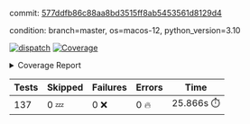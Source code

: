 commit: [577ddfb86c88aa8bd3515ff8ab5453561d8129d4](https://github.com/rcmdnk/homebrew-file/tree/577ddfb86c88aa8bd3515ff8ab5453561d8129d4)

condition: branch=master, os=macos-12, python_version=3.10

[![dispatch](https://github.com/rcmdnk/homebrew-file/actions/workflows/dispatch.yml/badge.svg)](https://github.com/rcmdnk/homebrew-file/actions/runs/4158367907)
<a href="https://github.com/rcmdnk/homebrew-file/blob/undefined/README.md"><img alt="Coverage" src="https://img.shields.io/badge/Coverage-53%25-orange.svg" /></a><details><summary>Coverage Report </summary><table><tr><th>File</th><th>Stmts</th><th>Miss</th><th>Cover</th><th>Missing</th></tr><tbody><tr><td colspan="5"><b>bin</b></td></tr><tr><td>&nbsp; &nbsp;<a href="https://github.com/rcmdnk/homebrew-file/blob/undefined/bin/brew-file">brew-file</a></td><td>1942</td><td>917</td><td>53%</td><td><a href="https://github.com/rcmdnk/homebrew-file/blob/undefined/bin/brew-file#L45-L60">45&ndash;60</a>, <a href="https://github.com/rcmdnk/homebrew-file/blob/undefined/bin/brew-file#L65-L67">65&ndash;67</a>, <a href="https://github.com/rcmdnk/homebrew-file/blob/undefined/bin/brew-file#L463">463</a>, <a href="https://github.com/rcmdnk/homebrew-file/blob/undefined/bin/brew-file#L465">465</a>, <a href="https://github.com/rcmdnk/homebrew-file/blob/undefined/bin/brew-file#L467">467</a>, <a href="https://github.com/rcmdnk/homebrew-file/blob/undefined/bin/brew-file#L484-L488">484&ndash;488</a>, <a href="https://github.com/rcmdnk/homebrew-file/blob/undefined/bin/brew-file#L501-L506">501&ndash;506</a>, <a href="https://github.com/rcmdnk/homebrew-file/blob/undefined/bin/brew-file#L516">516</a>, <a href="https://github.com/rcmdnk/homebrew-file/blob/undefined/bin/brew-file#L531">531</a>, <a href="https://github.com/rcmdnk/homebrew-file/blob/undefined/bin/brew-file#L535-L539">535&ndash;539</a>, <a href="https://github.com/rcmdnk/homebrew-file/blob/undefined/bin/brew-file#L557-L571">557&ndash;571</a>, <a href="https://github.com/rcmdnk/homebrew-file/blob/undefined/bin/brew-file#L607">607</a>, <a href="https://github.com/rcmdnk/homebrew-file/blob/undefined/bin/brew-file#L614-L618">614&ndash;618</a>, <a href="https://github.com/rcmdnk/homebrew-file/blob/undefined/bin/brew-file#L622">622</a>, <a href="https://github.com/rcmdnk/homebrew-file/blob/undefined/bin/brew-file#L649-L658">649&ndash;658</a>, <a href="https://github.com/rcmdnk/homebrew-file/blob/undefined/bin/brew-file#L680">680</a>, <a href="https://github.com/rcmdnk/homebrew-file/blob/undefined/bin/brew-file#L683-L686">683&ndash;686</a>, <a href="https://github.com/rcmdnk/homebrew-file/blob/undefined/bin/brew-file#L778-L793">778&ndash;793</a>, <a href="https://github.com/rcmdnk/homebrew-file/blob/undefined/bin/brew-file#L817">817</a>, <a href="https://github.com/rcmdnk/homebrew-file/blob/undefined/bin/brew-file#L828-L829">828&ndash;829</a>, <a href="https://github.com/rcmdnk/homebrew-file/blob/undefined/bin/brew-file#L837">837</a>, <a href="https://github.com/rcmdnk/homebrew-file/blob/undefined/bin/brew-file#L850-L855">850&ndash;855</a>, <a href="https://github.com/rcmdnk/homebrew-file/blob/undefined/bin/brew-file#L859-L861">859&ndash;861</a>, <a href="https://github.com/rcmdnk/homebrew-file/blob/undefined/bin/brew-file#L865-L868">865&ndash;868</a>, <a href="https://github.com/rcmdnk/homebrew-file/blob/undefined/bin/brew-file#L975">975</a>, <a href="https://github.com/rcmdnk/homebrew-file/blob/undefined/bin/brew-file#L1026">1026</a>, <a href="https://github.com/rcmdnk/homebrew-file/blob/undefined/bin/brew-file#L1093-L1096">1093&ndash;1096</a>, <a href="https://github.com/rcmdnk/homebrew-file/blob/undefined/bin/brew-file#L1102">1102</a>, <a href="https://github.com/rcmdnk/homebrew-file/blob/undefined/bin/brew-file#L1108">1108</a>, <a href="https://github.com/rcmdnk/homebrew-file/blob/undefined/bin/brew-file#L1112">1112</a>, <a href="https://github.com/rcmdnk/homebrew-file/blob/undefined/bin/brew-file#L1119">1119</a>, <a href="https://github.com/rcmdnk/homebrew-file/blob/undefined/bin/brew-file#L1127">1127</a>, <a href="https://github.com/rcmdnk/homebrew-file/blob/undefined/bin/brew-file#L1129">1129</a>, <a href="https://github.com/rcmdnk/homebrew-file/blob/undefined/bin/brew-file#L1160">1160</a>, <a href="https://github.com/rcmdnk/homebrew-file/blob/undefined/bin/brew-file#L1165-L1168">1165&ndash;1168</a>, <a href="https://github.com/rcmdnk/homebrew-file/blob/undefined/bin/brew-file#L1170-L1173">1170&ndash;1173</a>, <a href="https://github.com/rcmdnk/homebrew-file/blob/undefined/bin/brew-file#L1202-L1212">1202&ndash;1212</a>, <a href="https://github.com/rcmdnk/homebrew-file/blob/undefined/bin/brew-file#L1215-L1218">1215&ndash;1218</a>, <a href="https://github.com/rcmdnk/homebrew-file/blob/undefined/bin/brew-file#L1221-L1225">1221&ndash;1225</a>, <a href="https://github.com/rcmdnk/homebrew-file/blob/undefined/bin/brew-file#L1231">1231</a>, <a href="https://github.com/rcmdnk/homebrew-file/blob/undefined/bin/brew-file#L1237">1237</a>, <a href="https://github.com/rcmdnk/homebrew-file/blob/undefined/bin/brew-file#L1243-L1248">1243&ndash;1248</a>, <a href="https://github.com/rcmdnk/homebrew-file/blob/undefined/bin/brew-file#L1259-L1281">1259&ndash;1281</a>, <a href="https://github.com/rcmdnk/homebrew-file/blob/undefined/bin/brew-file#L1285">1285</a>, <a href="https://github.com/rcmdnk/homebrew-file/blob/undefined/bin/brew-file#L1288">1288</a>, <a href="https://github.com/rcmdnk/homebrew-file/blob/undefined/bin/brew-file#L1292">1292</a>, <a href="https://github.com/rcmdnk/homebrew-file/blob/undefined/bin/brew-file#L1299-L1328">1299&ndash;1328</a>, <a href="https://github.com/rcmdnk/homebrew-file/blob/undefined/bin/brew-file#L1331-L1354">1331&ndash;1354</a>, <a href="https://github.com/rcmdnk/homebrew-file/blob/undefined/bin/brew-file#L1359-L1363">1359&ndash;1363</a>, <a href="https://github.com/rcmdnk/homebrew-file/blob/undefined/bin/brew-file#L1369-L1374">1369&ndash;1374</a>, <a href="https://github.com/rcmdnk/homebrew-file/blob/undefined/bin/brew-file#L1379-L1426">1379&ndash;1426</a>, <a href="https://github.com/rcmdnk/homebrew-file/blob/undefined/bin/brew-file#L1429-L1460">1429&ndash;1460</a>, <a href="https://github.com/rcmdnk/homebrew-file/blob/undefined/bin/brew-file#L1465-L1496">1465&ndash;1496</a>, <a href="https://github.com/rcmdnk/homebrew-file/blob/undefined/bin/brew-file#L1499-L1581">1499&ndash;1581</a>, <a href="https://github.com/rcmdnk/homebrew-file/blob/undefined/bin/brew-file#L1584-L1592">1584&ndash;1592</a>, <a href="https://github.com/rcmdnk/homebrew-file/blob/undefined/bin/brew-file#L1605">1605</a>, <a href="https://github.com/rcmdnk/homebrew-file/blob/undefined/bin/brew-file#L1610">1610</a>, <a href="https://github.com/rcmdnk/homebrew-file/blob/undefined/bin/brew-file#L1615-L1654">1615&ndash;1654</a>, <a href="https://github.com/rcmdnk/homebrew-file/blob/undefined/bin/brew-file#L1659">1659</a>, <a href="https://github.com/rcmdnk/homebrew-file/blob/undefined/bin/brew-file#L1662">1662</a>, <a href="https://github.com/rcmdnk/homebrew-file/blob/undefined/bin/brew-file#L1679-L1681">1679&ndash;1681</a>, <a href="https://github.com/rcmdnk/homebrew-file/blob/undefined/bin/brew-file#L1684-L1693">1684&ndash;1693</a>, <a href="https://github.com/rcmdnk/homebrew-file/blob/undefined/bin/brew-file#L1701-L1705">1701&ndash;1705</a>, <a href="https://github.com/rcmdnk/homebrew-file/blob/undefined/bin/brew-file#L1720">1720</a>, <a href="https://github.com/rcmdnk/homebrew-file/blob/undefined/bin/brew-file#L1732-L1771">1732&ndash;1771</a>, <a href="https://github.com/rcmdnk/homebrew-file/blob/undefined/bin/brew-file#L1790-L1807">1790&ndash;1807</a>, <a href="https://github.com/rcmdnk/homebrew-file/blob/undefined/bin/brew-file#L1827">1827</a>, <a href="https://github.com/rcmdnk/homebrew-file/blob/undefined/bin/brew-file#L1834-L1907">1834&ndash;1907</a>, <a href="https://github.com/rcmdnk/homebrew-file/blob/undefined/bin/brew-file#L1914-L1940">1914&ndash;1940</a>, <a href="https://github.com/rcmdnk/homebrew-file/blob/undefined/bin/brew-file#L1943-L1950">1943&ndash;1950</a>, <a href="https://github.com/rcmdnk/homebrew-file/blob/undefined/bin/brew-file#L1954-L1955">1954&ndash;1955</a>, <a href="https://github.com/rcmdnk/homebrew-file/blob/undefined/bin/brew-file#L1960-L2004">1960&ndash;2004</a>, <a href="https://github.com/rcmdnk/homebrew-file/blob/undefined/bin/brew-file#L2008-L2044">2008&ndash;2044</a>, <a href="https://github.com/rcmdnk/homebrew-file/blob/undefined/bin/brew-file#L2047-L2052">2047&ndash;2052</a>, <a href="https://github.com/rcmdnk/homebrew-file/blob/undefined/bin/brew-file#L2056-L2064">2056&ndash;2064</a>, <a href="https://github.com/rcmdnk/homebrew-file/blob/undefined/bin/brew-file#L2072-L2080">2072&ndash;2080</a>, <a href="https://github.com/rcmdnk/homebrew-file/blob/undefined/bin/brew-file#L2084-L2086">2084&ndash;2086</a>, <a href="https://github.com/rcmdnk/homebrew-file/blob/undefined/bin/brew-file#L2090">2090</a>, <a href="https://github.com/rcmdnk/homebrew-file/blob/undefined/bin/brew-file#L2094-L2102">2094&ndash;2102</a>, <a href="https://github.com/rcmdnk/homebrew-file/blob/undefined/bin/brew-file#L2112-L2280">2112&ndash;2280</a>, <a href="https://github.com/rcmdnk/homebrew-file/blob/undefined/bin/brew-file#L2286-L2436">2286&ndash;2436</a>, <a href="https://github.com/rcmdnk/homebrew-file/blob/undefined/bin/brew-file#L2456">2456</a>, <a href="https://github.com/rcmdnk/homebrew-file/blob/undefined/bin/brew-file#L2458-L2462">2458&ndash;2462</a>, <a href="https://github.com/rcmdnk/homebrew-file/blob/undefined/bin/brew-file#L2474">2474</a>, <a href="https://github.com/rcmdnk/homebrew-file/blob/undefined/bin/brew-file#L2478-L2481">2478&ndash;2481</a>, <a href="https://github.com/rcmdnk/homebrew-file/blob/undefined/bin/brew-file#L2488">2488</a>, <a href="https://github.com/rcmdnk/homebrew-file/blob/undefined/bin/brew-file#L2506-L2531">2506&ndash;2531</a>, <a href="https://github.com/rcmdnk/homebrew-file/blob/undefined/bin/brew-file#L2537">2537</a>, <a href="https://github.com/rcmdnk/homebrew-file/blob/undefined/bin/brew-file#L2544-L2552">2544&ndash;2552</a>, <a href="https://github.com/rcmdnk/homebrew-file/blob/undefined/bin/brew-file#L2620">2620</a>, <a href="https://github.com/rcmdnk/homebrew-file/blob/undefined/bin/brew-file#L2669">2669</a>, <a href="https://github.com/rcmdnk/homebrew-file/blob/undefined/bin/brew-file#L2698-L2710">2698&ndash;2710</a>, <a href="https://github.com/rcmdnk/homebrew-file/blob/undefined/bin/brew-file#L2739">2739</a>, <a href="https://github.com/rcmdnk/homebrew-file/blob/undefined/bin/brew-file#L2743">2743</a>, <a href="https://github.com/rcmdnk/homebrew-file/blob/undefined/bin/brew-file#L2746-L2748">2746&ndash;2748</a>, <a href="https://github.com/rcmdnk/homebrew-file/blob/undefined/bin/brew-file#L2753-L2754">2753&ndash;2754</a>, <a href="https://github.com/rcmdnk/homebrew-file/blob/undefined/bin/brew-file#L2769-L2771">2769&ndash;2771</a>, <a href="https://github.com/rcmdnk/homebrew-file/blob/undefined/bin/brew-file#L2800">2800</a>, <a href="https://github.com/rcmdnk/homebrew-file/blob/undefined/bin/brew-file#L2868-L2886">2868&ndash;2886</a>, <a href="https://github.com/rcmdnk/homebrew-file/blob/undefined/bin/brew-file#L2911-L2921">2911&ndash;2921</a>, <a href="https://github.com/rcmdnk/homebrew-file/blob/undefined/bin/brew-file#L2925-L2935">2925&ndash;2935</a>, <a href="https://github.com/rcmdnk/homebrew-file/blob/undefined/bin/brew-file#L2938-L2960">2938&ndash;2960</a>, <a href="https://github.com/rcmdnk/homebrew-file/blob/undefined/bin/brew-file#L2963-L2979">2963&ndash;2979</a>, <a href="https://github.com/rcmdnk/homebrew-file/blob/undefined/bin/brew-file#L3006-L3013">3006&ndash;3013</a>, <a href="https://github.com/rcmdnk/homebrew-file/blob/undefined/bin/brew-file#L3024-L3031">3024&ndash;3031</a>, <a href="https://github.com/rcmdnk/homebrew-file/blob/undefined/bin/brew-file#L3044-L3068">3044&ndash;3068</a>, <a href="https://github.com/rcmdnk/homebrew-file/blob/undefined/bin/brew-file#L3140-L3142">3140&ndash;3142</a>, <a href="https://github.com/rcmdnk/homebrew-file/blob/undefined/bin/brew-file#L3157">3157</a>, <a href="https://github.com/rcmdnk/homebrew-file/blob/undefined/bin/brew-file#L3163">3163</a>, <a href="https://github.com/rcmdnk/homebrew-file/blob/undefined/bin/brew-file#L3174-L3773">3174&ndash;3773</a>, <a href="https://github.com/rcmdnk/homebrew-file/blob/undefined/bin/brew-file#L3777">3777</a></td></tr><tr><td><b>TOTAL</b></td><td><b>1942</b></td><td><b>917</b></td><td><b>53%</b></td><td>&nbsp;</td></tr></tbody></table></details>

| Tests | Skipped | Failures | Errors | Time |
| ----- | ------- | -------- | -------- | ------------------ |
| 137 | 0 :zzz: | 0 :x: | 0 :fire: | 25.866s :stopwatch: |

